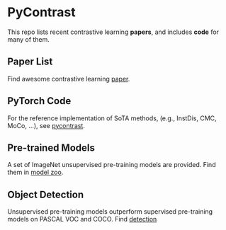 # PyContrast

This repo lists recent contrastive learning **papers**, and includes **code** for many of them.

## Paper List
Find awesome contrastive learning [paper](AWESOME_CONTRASTIVE_LEARNING.md).

## PyTorch Code
For the reference implementation of SoTA methods, (e.g., InstDis, CMC, MoCo, ...), see [pycontrast](pycontrast).

## Pre-trained Models
A set of ImageNet unsupervised pre-training models are provided. Find them in [model zoo](pycontrast/docs/MODEL_ZOO.md).

## Object Detection
Unsupervised pre-training models outperform supervised pre-training models on PASCAL VOC and COCO. Find [detection](pycontrast/detection)
